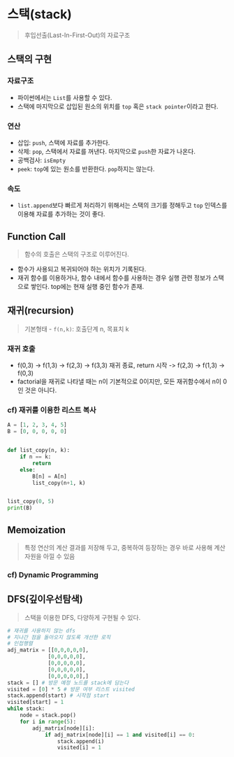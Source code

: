 # 스택(stack)

> 후입선출(Last-In-First-Out)의 자료구조



## 스택의 구현

### 자료구조

- 파이썬에서는 `List`를 사용할 수 있다.
- 스택에 마지막으로 삽입된 원소의 위치를 `top` 혹은 `stack pointer`이라고 한다.

### 연산

- 삽입: `push`, 스택에 자료를 추가한다.
- 삭제: `pop`, 스택에서 자료를 꺼낸다. 마지막으로 `push`한 자료가 나온다.
- 공백검사: `isEmpty`
- `peek`: `top`에 있는 원소를 반환한다. `pop`하지는 않는다.

### 속도

- `list.append`보다 빠르게 처리하기 위해서는 스택의 크기를 정해두고 `top` 인덱스를 이용해 자료를 추가하는 것이 좋다.



## Function Call

> 함수의 호출은 스택의 구조로 이루어진다.

- 함수가 사용되고 복귀되어야 하는 위치가 기록된다.
- 재귀 함수를 이용하거나, 함수 내에서 함수를 사용하는 경우 실행 관련 정보가 스택으로 쌓인다. top에는 현재 실행 중인 함수가 존재.

## 재귀(recursion)

> 기본형태 - `f(n,k)`: 호출단계 n, 목표치 k

### 재귀 호출

- f(0,3) -> f(1,3) -> f(2,3) -> f(3,3) 재귀 종료, return 시작 -> f(2,3) -> f(1,3) -> f(0,3)
- factorial을 재귀로 나타낼 때는 n이 기본적으로 0이지만, 모든 재귀함수에서 n이 0인 것은 아니다.

### cf) 재귀를 이용한 리스트 복사

```python
A = [1, 2, 3, 4, 5]
B = [0, 0, 0, 0, 0]


def list_copy(n, k):
    if n == k:
        return
    else:
        B[n] = A[n]
        list_copy(n+1, k)


list_copy(0, 5)
print(B)
```





## Memoization

> 특정 연산의 계산 결과를 저장해 두고, 중복하여 등장하는 경우 바로 사용해 계산 자원을 아낄 수 있음

### cf) Dynamic Programming



## DFS(깊이우선탐색)

> 스택을 이용한 DFS, 다양하게 구현될 수 있다.

```python
# 재귀를 사용하지 않는 dfs
# 지나간 점을 돌아오지 않도록 개선한 로직
# 인접행렬
adj_matrix = [[0,0,0,0,0],
             [0,0,0,0,0],
             [0,0,0,0,0],
             [0,0,0,0,0],
             [0,0,0,0,0],]
stack = [] # 방문 예정 노드를 stack에 담는다
visited = [0] * 5 # 방문 여부 리스트 visited
stack.append(start) # 시작점 start
visited[start] = 1
while stack:
    node = stack.pop()
    for i in range(5):
        adj_matrix[node][i]:
            if adj_matrix[node][i] == 1 and visited[i] == 0:
                stack.append(i)
                visited[i] = 1
```

